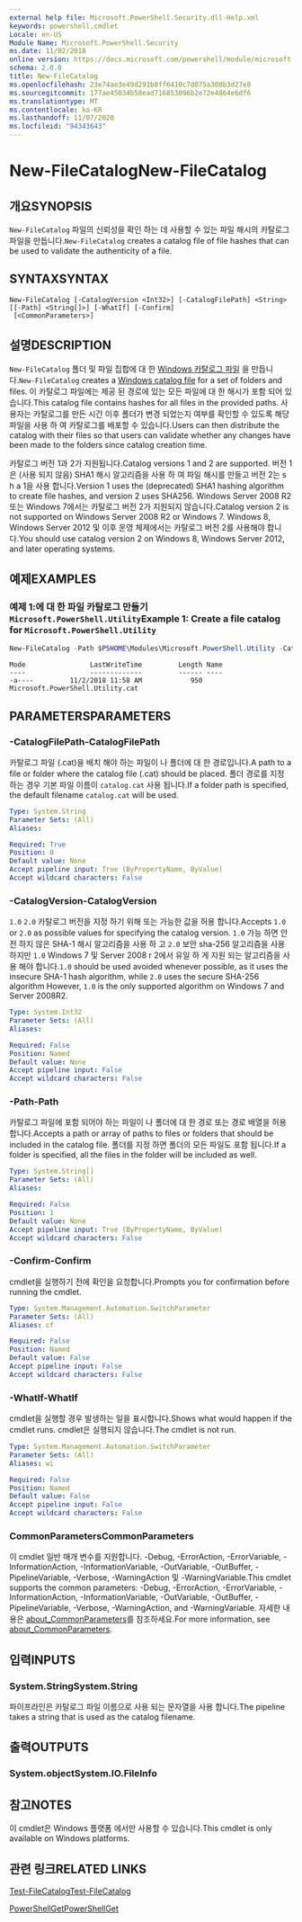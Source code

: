 ```yaml
---
external help file: Microsoft.PowerShell.Security.dll-Help.xml
keywords: powershell,cmdlet
Locale: en-US
Module Name: Microsoft.PowerShell.Security
ms.date: 11/02/2018
online version: https://docs.microsoft.com/powershell/module/microsoft.powershell.security/new-filecatalog?view=powershell-6&WT.mc_id=ps-gethelp
schema: 2.0.0
title: New-FileCatalog
ms.openlocfilehash: 23e74ae3e49d291b0ff6410c7d075a308b3d27e8
ms.sourcegitcommit: 177ae45034b58ead716853096b2e72e4864e6df6
ms.translationtype: MT
ms.contentlocale: ko-KR
ms.lasthandoff: 11/07/2020
ms.locfileid: "94343643"
---
```

# <span data-ttu-id="56085-103">New-FileCatalog</span><span class="sxs-lookup"><span data-stu-id="56085-103">New-FileCatalog</span></span>

## <span data-ttu-id="56085-104">개요</span><span class="sxs-lookup"><span data-stu-id="56085-104">SYNOPSIS</span></span>
<span data-ttu-id="56085-105">`New-FileCatalog` 파일의 신뢰성을 확인 하는 데 사용할 수 있는 파일 해시의 카탈로그 파일을 만듭니다.</span><span class="sxs-lookup"><span data-stu-id="56085-105">`New-FileCatalog` creates a catalog file of file hashes that can be used to validate the authenticity of a file.</span></span>

## <span data-ttu-id="56085-106">SYNTAX</span><span class="sxs-lookup"><span data-stu-id="56085-106">SYNTAX</span></span>

```
New-FileCatalog [-CatalogVersion <Int32>] [-CatalogFilePath] <String> [[-Path] <String[]>] [-WhatIf] [-Confirm]
 [<CommonParameters>]
```

## <span data-ttu-id="56085-107">설명</span><span class="sxs-lookup"><span data-stu-id="56085-107">DESCRIPTION</span></span>

<span data-ttu-id="56085-108">`New-FileCatalog` 폴더 및 파일 집합에 대 한 [Windows 카탈로그 파일](/windows-hardware/drivers/install/catalog-files) 을 만듭니다.</span><span class="sxs-lookup"><span data-stu-id="56085-108">`New-FileCatalog` creates a [Windows catalog file](/windows-hardware/drivers/install/catalog-files) for a set of folders and files.</span></span> <span data-ttu-id="56085-109">이 카탈로그 파일에는 제공 된 경로에 있는 모든 파일에 대 한 해시가 포함 되어 있습니다.</span><span class="sxs-lookup"><span data-stu-id="56085-109">This catalog file contains hashes for all files in the provided paths.</span></span> <span data-ttu-id="56085-110">사용자는 카탈로그를 만든 시간 이후 폴더가 변경 되었는지 여부를 확인할 수 있도록 해당 파일을 사용 하 여 카탈로그를 배포할 수 있습니다.</span><span class="sxs-lookup"><span data-stu-id="56085-110">Users can then distribute the catalog with their files so that users can validate whether any changes have been made to the folders since catalog creation time.</span></span>

<span data-ttu-id="56085-111">카탈로그 버전 1과 2가 지원됩니다.</span><span class="sxs-lookup"><span data-stu-id="56085-111">Catalog versions 1 and 2 are supported.</span></span> <span data-ttu-id="56085-112">버전 1은 (사용 되지 않음) SHA1 해시 알고리즘을 사용 하 여 파일 해시를 만들고 버전 2는 s h a 1을 사용 합니다.</span><span class="sxs-lookup"><span data-stu-id="56085-112">Version 1 uses the (deprecated) SHA1 hashing algorithm to create file hashes, and version 2 uses SHA256.</span></span> <span data-ttu-id="56085-113">Windows Server 2008 R2 또는 Windows 7에서는 카탈로그 버전 2가 지원되지 않습니다.</span><span class="sxs-lookup"><span data-stu-id="56085-113">Catalog version 2 is not supported on Windows Server 2008 R2 or Windows 7.</span></span> <span data-ttu-id="56085-114">Windows 8, Windows Server 2012 및 이후 운영 체제에서는 카탈로그 버전 2를 사용해야 합니다.</span><span class="sxs-lookup"><span data-stu-id="56085-114">You should use catalog version 2 on Windows 8, Windows Server 2012, and later operating systems.</span></span>

## <span data-ttu-id="56085-115">예제</span><span class="sxs-lookup"><span data-stu-id="56085-115">EXAMPLES</span></span>

### <span data-ttu-id="56085-116">예제 1:에 대 한 파일 카탈로그 만들기 `Microsoft.PowerShell.Utility`</span><span class="sxs-lookup"><span data-stu-id="56085-116">Example 1: Create a file catalog for `Microsoft.PowerShell.Utility`</span></span>

```powershell
New-FileCatalog -Path $PSHOME\Modules\Microsoft.PowerShell.Utility -CatalogFilePath \temp\Microsoft.PowerShell.Utility.cat -CatalogVersion 2.0
```

```Output
Mode                LastWriteTime         Length Name
----                -------------         ------ ----
-a----         11/2/2018 11:58 AM            950 Microsoft.PowerShell.Utility.cat
```

## <span data-ttu-id="56085-117">PARAMETERS</span><span class="sxs-lookup"><span data-stu-id="56085-117">PARAMETERS</span></span>

### <span data-ttu-id="56085-118">-CatalogFilePath</span><span class="sxs-lookup"><span data-stu-id="56085-118">-CatalogFilePath</span></span>

<span data-ttu-id="56085-119">카탈로그 파일 (.cat)을 배치 해야 하는 파일이 나 폴더에 대 한 경로입니다.</span><span class="sxs-lookup"><span data-stu-id="56085-119">A path to a file or folder where the catalog file (.cat) should be placed.</span></span> <span data-ttu-id="56085-120">폴더 경로를 지정 하는 경우 기본 파일 이름이 `catalog.cat` 사용 됩니다.</span><span class="sxs-lookup"><span data-stu-id="56085-120">If a folder path is specified, the default filename `catalog.cat` will be used.</span></span>

```yaml
Type: System.String
Parameter Sets: (All)
Aliases:

Required: True
Position: 0
Default value: None
Accept pipeline input: True (ByPropertyName, ByValue)
Accept wildcard characters: False
```

### <span data-ttu-id="56085-121">-CatalogVersion</span><span class="sxs-lookup"><span data-stu-id="56085-121">-CatalogVersion</span></span>

<span data-ttu-id="56085-122">`1.0` `2.0` 카탈로그 버전을 지정 하기 위해 또는 가능한 값을 허용 합니다.</span><span class="sxs-lookup"><span data-stu-id="56085-122">Accepts `1.0` or `2.0` as possible values for specifying the catalog version.</span></span> <span data-ttu-id="56085-123">`1.0` 가능 하면 안전 하지 않은 SHA-1 해시 알고리즘을 사용 하 고 `2.0` 보안 sha-256 알고리즘을 사용 하지만 `1.0` Windows 7 및 Server 2008 r 2에서 유일 하 게 지원 되는 알고리즘을 사용 해야 합니다.</span><span class="sxs-lookup"><span data-stu-id="56085-123">`1.0` should be used avoided whenever possible, as it uses the insecure SHA-1 hash algorithm, while `2.0` uses the secure SHA-256 algorithm However, `1.0` is the only supported algorithm on Windows 7 and Server 2008R2.</span></span>

```yaml
Type: System.Int32
Parameter Sets: (All)
Aliases:

Required: False
Position: Named
Default value: None
Accept pipeline input: False
Accept wildcard characters: False
```

### <span data-ttu-id="56085-124">-Path</span><span class="sxs-lookup"><span data-stu-id="56085-124">-Path</span></span>

<span data-ttu-id="56085-125">카탈로그 파일에 포함 되어야 하는 파일이 나 폴더에 대 한 경로 또는 경로 배열을 허용 합니다.</span><span class="sxs-lookup"><span data-stu-id="56085-125">Accepts a path or array of paths to files or folders that should be included in the catalog file.</span></span> <span data-ttu-id="56085-126">폴더를 지정 하면 폴더의 모든 파일도 포함 됩니다.</span><span class="sxs-lookup"><span data-stu-id="56085-126">If a folder is specified, all the files in the folder will be included as well.</span></span>

```yaml
Type: System.String[]
Parameter Sets: (All)
Aliases:

Required: False
Position: 1
Default value: None
Accept pipeline input: True (ByPropertyName, ByValue)
Accept wildcard characters: False
```

### <span data-ttu-id="56085-127">-Confirm</span><span class="sxs-lookup"><span data-stu-id="56085-127">-Confirm</span></span>

<span data-ttu-id="56085-128">cmdlet을 실행하기 전에 확인을 요청합니다.</span><span class="sxs-lookup"><span data-stu-id="56085-128">Prompts you for confirmation before running the cmdlet.</span></span>

```yaml
Type: System.Management.Automation.SwitchParameter
Parameter Sets: (All)
Aliases: cf

Required: False
Position: Named
Default value: False
Accept pipeline input: False
Accept wildcard characters: False
```

### <span data-ttu-id="56085-129">-WhatIf</span><span class="sxs-lookup"><span data-stu-id="56085-129">-WhatIf</span></span>

<span data-ttu-id="56085-130">cmdlet을 실행할 경우 발생하는 일을 표시합니다.</span><span class="sxs-lookup"><span data-stu-id="56085-130">Shows what would happen if the cmdlet runs.</span></span> <span data-ttu-id="56085-131">cmdlet은 실행되지 않습니다.</span><span class="sxs-lookup"><span data-stu-id="56085-131">The cmdlet is not run.</span></span>

```yaml
Type: System.Management.Automation.SwitchParameter
Parameter Sets: (All)
Aliases: wi

Required: False
Position: Named
Default value: False
Accept pipeline input: False
Accept wildcard characters: False
```

### <span data-ttu-id="56085-132">CommonParameters</span><span class="sxs-lookup"><span data-stu-id="56085-132">CommonParameters</span></span>

<span data-ttu-id="56085-133">이 cmdlet 일반 매개 변수를 지원합니다. -Debug, -ErrorAction, -ErrorVariable, -InformationAction, -InformationVariable, -OutVariable, -OutBuffer, -PipelineVariable, -Verbose, -WarningAction 및 -WarningVariable.</span><span class="sxs-lookup"><span data-stu-id="56085-133">This cmdlet supports the common parameters: -Debug, -ErrorAction, -ErrorVariable, -InformationAction, -InformationVariable, -OutVariable, -OutBuffer, -PipelineVariable, -Verbose, -WarningAction, and -WarningVariable.</span></span> <span data-ttu-id="56085-134">자세한 내용은 [about_CommonParameters](https://go.microsoft.com/fwlink/?LinkID=113216)를 참조하세요.</span><span class="sxs-lookup"><span data-stu-id="56085-134">For more information, see [about_CommonParameters](https://go.microsoft.com/fwlink/?LinkID=113216).</span></span>

## <span data-ttu-id="56085-135">입력</span><span class="sxs-lookup"><span data-stu-id="56085-135">INPUTS</span></span>

### <span data-ttu-id="56085-136">System.String</span><span class="sxs-lookup"><span data-stu-id="56085-136">System.String</span></span>

<span data-ttu-id="56085-137">파이프라인은 카탈로그 파일 이름으로 사용 되는 문자열을 사용 합니다.</span><span class="sxs-lookup"><span data-stu-id="56085-137">The pipeline takes a string that is used as the catalog filename.</span></span>

## <span data-ttu-id="56085-138">출력</span><span class="sxs-lookup"><span data-stu-id="56085-138">OUTPUTS</span></span>

### <span data-ttu-id="56085-139">System.object</span><span class="sxs-lookup"><span data-stu-id="56085-139">System.IO.FileInfo</span></span>

## <span data-ttu-id="56085-140">참고</span><span class="sxs-lookup"><span data-stu-id="56085-140">NOTES</span></span>

<span data-ttu-id="56085-141">이 cmdlet은 Windows 플랫폼 에서만 사용할 수 있습니다.</span><span class="sxs-lookup"><span data-stu-id="56085-141">This cmdlet is only available on Windows platforms.</span></span>

## <span data-ttu-id="56085-142">관련 링크</span><span class="sxs-lookup"><span data-stu-id="56085-142">RELATED LINKS</span></span>

[<span data-ttu-id="56085-143">Test-FileCatalog</span><span class="sxs-lookup"><span data-stu-id="56085-143">Test-FileCatalog</span></span>](Test-FileCatalog.md)

[<span data-ttu-id="56085-144">PowerShellGet</span><span class="sxs-lookup"><span data-stu-id="56085-144">PowerShellGet</span></span>](/powerShell/module/powershellget)
